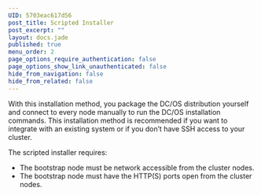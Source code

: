```yaml
---
UID: 5703eac617d56
post_title: Scripted Installer
post_excerpt: ""
layout: docs.jade
published: true
menu_order: 2
page_options_require_authentication: false
page_options_show_link_unauthenticated: false
hide_from_navigation: false
hide_from_related: false
---
```

With this installation method, you package the DC/OS distribution yourself and connect to every node manually to run the DC/OS installation commands. This installation method is recommended if you want to integrate with an existing system or if you don’t have SSH access to your cluster.

The scripted installer requires:

*   The bootstrap node must be network accessible from the cluster nodes.
*   The bootstrap node must have the HTTP(S) ports open from the cluster nodes.
